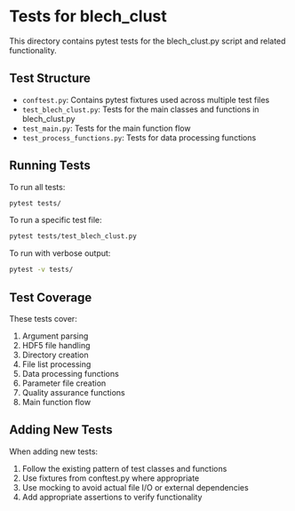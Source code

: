 # Tests for blech_clust

This directory contains pytest tests for the blech_clust.py script and related functionality.

## Test Structure

- `conftest.py`: Contains pytest fixtures used across multiple test files
- `test_blech_clust.py`: Tests for the main classes and functions in blech_clust.py
- `test_main.py`: Tests for the main function flow
- `test_process_functions.py`: Tests for data processing functions

## Running Tests

To run all tests:

```bash
pytest tests/
```

To run a specific test file:

```bash
pytest tests/test_blech_clust.py
```

To run with verbose output:

```bash
pytest -v tests/
```

## Test Coverage

These tests cover:

1. Argument parsing
2. HDF5 file handling
3. Directory creation
4. File list processing
5. Data processing functions
6. Parameter file creation
7. Quality assurance functions
8. Main function flow

## Adding New Tests

When adding new tests:

1. Follow the existing pattern of test classes and functions
2. Use fixtures from conftest.py where appropriate
3. Use mocking to avoid actual file I/O or external dependencies
4. Add appropriate assertions to verify functionality
